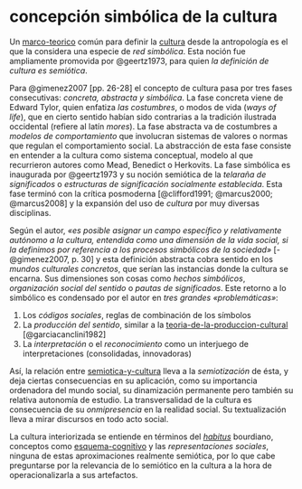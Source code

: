 # concepción simbólica de la cultura

Un [marco-teorico](marco-teorico.md) común para definir la [cultura](cultura.md) desde la antropología es el que la considera una especie de *red simbólica*. Esta noción fue ampliamente promovida por @geertz1973, para quien *la definición de cultura es semiótica*.

Para @gimenez2007 [pp. 26-28] el concepto de cultura pasa por tres fases consecutivas: *concreta, abstracta y simbólica*. La fase concreta viene de Edward Tylor, quien enfatiza *las costumbres*, o modos de vida (*ways of life*), que en cierto sentido habían sido contrarias a la tradición ilustrada occidental (refiere al latín *mores*). La fase abstracta va de costumbres a *modelos de comportamiento* que involucran sistemas de valores o normas que regulan el comportamiento social. La abstracción de esta fase consiste en entender a la cultura como sistema conceptual, modelo al que recurrieron autores como Mead, Benedict o Herkovits. La fase simbólica es inaugurada por @geertz1973 y su noción semiótica de la *telaraña de significados* o *estructuras de significación socialmente establecida*. Esta fase terminó con la crítica posmoderna [@clifford1991; @marcus2000; @marcus2008] y la expansión del uso de *cultura* por muy diversas disciplinas.

Según el autor, *«es posible asignar un campo específico y relativamente autónomo a la cultura, entendida como una dimensión de la vida social, si la definimos por referencia a los procesos simbólicos de la sociedad»* [-@gimenez2007, p. 30] y esta definición abstracta cobra sentido en los *mundos culturales concretos*, que serían las instancias donde la cultura se encarna. Sus dimensiones son cosas como *hechos simbólicos*, *organización social del sentido* o *pautas de significados*. Este retorno a lo simbólico es condensado por el autor en *tres grandes «problemáticas»*:

1. Los *códigos sociales*, reglas de combinación de los símbolos
1. La *producción del sentido*, similar a la [teoria-de-la-produccion-cultural](teoria-de-la-produccion-cultural.md) [@garciacanclini1982]
1. La *interpretación* o el *reconocimiento* como un interjuego de interpretaciones (consolidadas, innovadoras)

Así, la relación entre [semiotica-y-cultura](semiotica-y-cultura.md) lleva a la *semiotización* de ésta, y deja ciertas consecuencias en su aplicación, como su importancia ordenadora del mundo social, su dinamización permanente pero también su relativa autonomía de estudio. La transversalidad de la cultura es consecuencia de su *onmipresencia* en la realidad social. Su textualización lleva a mirar discursos en todo acto social.

La cultura interiorizada se entiende en términos del *[habitus](habitus.md)* bourdiano, conceptos como [esquema-cognitivo](esquema-cognitivo.md) y las *representaciones sociales*, ninguna de estas aproximaciones realmente semiótica, por lo que cabe preguntarse por la relevancia de lo semiótico en la cultura a la hora de operacionalizarla a sus artefactos.
